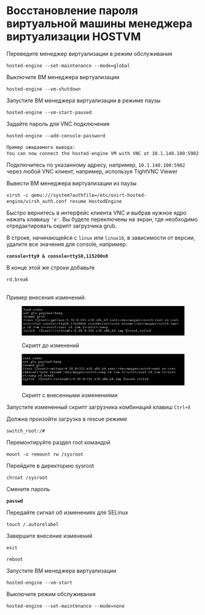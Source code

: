 # Восстановление пароля виртуальной машины менеджера виртуализации HOSTVM

Переведите менеджер виртуализации в режим обслуживания

```
hosted-engine --set-maintenance --mode=global
```

Выключите ВМ менеджера виртуализации

```
hosted-engine --vm-shutdown
```

Запустите ВМ менеджера виртуализации в режиме паузы&#x20;

```
hosted-engine --vm-start-paused
```

Задайте пароль для VNC подключения

```
hosted-engine --add-console-password
```

```
Пример ожидаемого вывода: 
You can now connect the hosted-engine VM with VNC at 10.1.140.100:5902
```

Подключитесь по указанному адресу, например, `10.1.140.100:5902` через любой VNC клиент, например, используя TightVNC Viewer

Вывести ВМ менеджера виртуализации из паузы

```
virsh -c qemu:///system?authfile=/etc/ovirt-hosted-engine/virsh_auth.conf resume HostedEngine
```

Быстро вернитесь в интерфейс клиента VNC и выбрав нужное ядро нажать клавишу `'e'`. Вы будете переключены на экран, где необходимо  отредактировать скрипт загрузчика grub.

В строке, начинающейся с `linux` или `linux16`, в зависимости от версии, удалите все значения для console, например:&#x20;

<pre><code><strong>console=tty0 &#x26; console=ttyS0,115200n8
</strong></code></pre>

В конце этой же строки добавьте&#x20;

```
rd.break 
```

\
Пример внесения изменений:

<figure><img src="../../../.gitbook/assets/image (9).png" alt=""><figcaption><p>Скрипт до изменений</p></figcaption></figure>

<figure><img src="../../../.gitbook/assets/image (1) (1) (1) (1).png" alt=""><figcaption><p>Скрипт с внесенными изменениями</p></figcaption></figure>

Запустите измененный скрипт загрузчика комбинаций клавиш `Ctrl+X`

Должна произойти загрузка в rescue режиме

```
switch_root:/#
```

Перемонтируйте раздел root командой&#x20;

```
mount -o remount rw /sysroot
```

Перейдите в директорию sysroot

```
chroot /sysroot
```

Смените пароль

<pre><code><strong>passwd
</strong></code></pre>

Передайте сигнал об изменениях для SELinux&#x20;

```
touch /.autorelabel
```

Завершите внесение изменений&#x20;

```
exit
```

```
reboot
```

Запустите ВМ менеджера виртуализации&#x20;

```
hosted-engine --vm-start
```

Выключите режим обслуживания

```
hosted-engine --set-maintenance --mode=none
```
